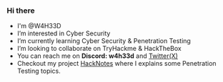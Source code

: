 ### Hi there

- I'm @W4H33D
- I’m interested in Cyber Security
- I’m currently learning Cyber Security & Penetration Testing
- I’m looking to collaborate on TryHackme & HackTheBox
- You can reach me on **Discord: w4h33d** and [Twitter(X)](https://twitter.com/W4H33D_)
- Checkout my project [HackNotes](https://w4h33d.gitbook.io/) where I explains some Penetration Testing topics.
